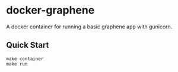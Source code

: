 docker-graphene
===

A docker container for running a basic graphene app with gunicorn.


Quick Start
-----------

```
make container
make run
```

